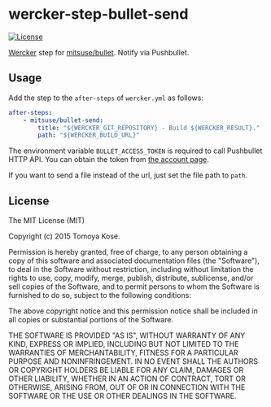 # wercker-step-bullet-send

[![License](https://img.shields.io/badge/license-MIT-yellowgreen.svg?style=flat-square)](LICENSE.txt)

[Wercker](https://app.wercker.com/) step for [mitsuse/bullet](https://github.com/mitsuse/bullet).
Notify via Pushbullet.

## Usage

Add the step to the `after-steps` of `wercker.yml` as follows:

```yaml
after-steps:
    - mitsuse/bullet-send:
        title: "${WERCKER_GIT_REPOSITORY} - Build ${WERCKER_RESULT}."
        path: "${WERCKER_BUILD_URL}"
```

The environment variable `BULLET_ACCESS_TOKEN` is required to call Pushbullet HTTP API.
You can obtain the token from [the account page](https://www.pushbullet.com/account).

If you want to send a file instead of the url, just set the file path to `path`.

## License

The MIT License (MIT)

Copyright (c) 2015 Tomoya Kose.

Permission is hereby granted, free of charge, to any person obtaining a copy
of this software and associated documentation files (the "Software"), to deal
in the Software without restriction, including without limitation the rights
to use, copy, modify, merge, publish, distribute, sublicense, and/or sell
copies of the Software, and to permit persons to whom the Software is
furnished to do so, subject to the following conditions:

The above copyright notice and this permission notice shall be included in
all copies or substantial portions of the Software.

THE SOFTWARE IS PROVIDED "AS IS", WITHOUT WARRANTY OF ANY KIND, EXPRESS OR
IMPLIED, INCLUDING BUT NOT LIMITED TO THE WARRANTIES OF MERCHANTABILITY,
FITNESS FOR A PARTICULAR PURPOSE AND NONINFRINGEMENT. IN NO EVENT SHALL THE
AUTHORS OR COPYRIGHT HOLDERS BE LIABLE FOR ANY CLAIM, DAMAGES OR OTHER
LIABILITY, WHETHER IN AN ACTION OF CONTRACT, TORT OR OTHERWISE, ARISING FROM,
OUT OF OR IN CONNECTION WITH THE SOFTWARE OR THE USE OR OTHER DEALINGS IN
THE SOFTWARE.
